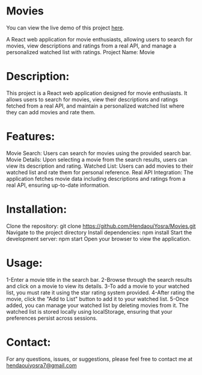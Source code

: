 # Movies
You can view the live demo of this project [here](https://movies-search-watch-list.netlify.app/).

A React web application for movie enthusiasts, allowing users to search for movies, view descriptions and ratings from a real API, and manage a personalized watched list with ratings.
Project Name: Movie

# Description:
This project is a React web application designed for movie enthusiasts. It allows users to search for movies, view their descriptions and ratings fetched from a real API, and maintain a personalized watched list where they can add movies and rate them.

# Features:

Movie Search: Users can search for movies using the provided search bar.
Movie Details: Upon selecting a movie from the search results, users can view its description and rating.
Watched List: Users can add movies to their watched list and rate them for personal reference.
Real API Integration: The application fetches movie data including descriptions and ratings from a real API, ensuring up-to-date information.

# Installation:

Clone the repository: git clone https://github.com/HendaouiYosra/Movies.git
Navigate to the project directory
Install dependencies: npm install
Start the development server: npm start
Open your browser to view the application.

# Usage:

1-Enter a movie title in the search bar.
2-Browse through the search results and click on a movie to view its details.
3-To add a movie to your watched list, you must rate it using the star rating system provided.
4-After rating the movie, click the "Add to List" button to add it to your watched list.
5-Once added, you can manage your watched list by deleting movies from it. The watched list is stored locally using localStorage, ensuring that your preferences persist across sessions.


# Contact:
For any questions, issues, or suggestions, please feel free to contact me at hendaouiyosra7@gmail.com

